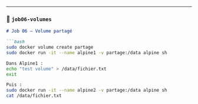 
---

### 📁 `job06-volumes`

```markdown
# Job 06 — Volume partagé

```bash
sudo docker volume create partage
sudo docker run -it --name alpine1 -v partage:/data alpine sh

Dans Alpine1 : 
echo "test volume" > /data/fichier.txt
exit

Puis : 
sudo docker run -it --name alpine2 -v partage:/data alpine sh
cat /data/fichier.txt
